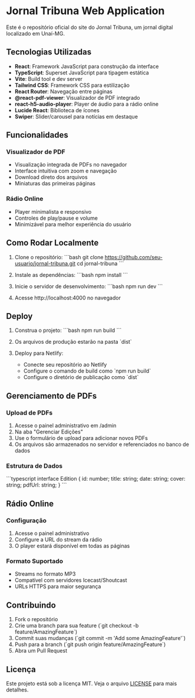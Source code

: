 # Jornal Tribuna Web Application

Este é o repositório oficial do site do Jornal Tribuna, um jornal digital localizado em Unaí-MG.

## Tecnologias Utilizadas

- **React**: Framework JavaScript para construção da interface
- **TypeScript**: Superset JavaScript para tipagem estática
- **Vite**: Build tool e dev server
- **Tailwind CSS**: Framework CSS para estilização
- **React Router**: Navegação entre páginas
- **@react-pdf-viewer**: Visualizador de PDF integrado
- **react-h5-audio-player**: Player de áudio para a rádio online
- **Lucide React**: Biblioteca de ícones
- **Swiper**: Slider/carousel para notícias em destaque

## Funcionalidades

### Visualizador de PDF
- Visualização integrada de PDFs no navegador
- Interface intuitiva com zoom e navegação
- Download direto dos arquivos
- Miniaturas das primeiras páginas

### Rádio Online
- Player minimalista e responsivo
- Controles de play/pause e volume
- Minimizável para melhor experiência do usuário

## Como Rodar Localmente

1. Clone o repositório:
\`\`\`bash
git clone https://github.com/seu-usuario/jornal-tribuna.git
cd jornal-tribuna
\`\`\`

2. Instale as dependências:
\`\`\`bash
npm install
\`\`\`

3. Inicie o servidor de desenvolvimento:
\`\`\`bash
npm run dev
\`\`\`

4. Acesse http://localhost:4000 no navegador

## Deploy

1. Construa o projeto:
\`\`\`bash
npm run build
\`\`\`

2. Os arquivos de produção estarão na pasta \`dist\`

3. Deploy para Netlify:
   - Conecte seu repositório ao Netlify
   - Configure o comando de build como \`npm run build\`
   - Configure o diretório de publicação como \`dist\`

## Gerenciamento de PDFs

### Upload de PDFs
1. Acesse o painel administrativo em /admin
2. Na aba "Gerenciar Edições"
3. Use o formulário de upload para adicionar novos PDFs
4. Os arquivos são armazenados no servidor e referenciados no banco de dados

### Estrutura de Dados
\`\`\`typescript
interface Edition {
  id: number;
  title: string;
  date: string;
  cover: string;
  pdfUrl: string;
}
\`\`\`

## Rádio Online

### Configuração
1. Acesse o painel administrativo
2. Configure a URL do stream da rádio
3. O player estará disponível em todas as páginas

### Formato Suportado
- Streams no formato MP3
- Compatível com servidores Icecast/Shoutcast
- URLs HTTPS para maior segurança

## Contribuindo

1. Fork o repositório
2. Crie uma branch para sua feature (\`git checkout -b feature/AmazingFeature\`)
3. Commit suas mudanças (\`git commit -m 'Add some AmazingFeature'\`)
4. Push para a branch (\`git push origin feature/AmazingFeature\`)
5. Abra um Pull Request

## Licença

Este projeto está sob a licença MIT. Veja o arquivo [LICENSE](LICENSE) para mais detalhes.